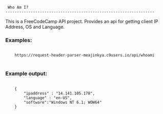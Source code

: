
     Who Am I?
    ----------------------------------------------------------------- 

This is a FreeCodeCamp API project.
Provides an api for getting client IP Address, OS and Language.

<h3>
    Examples:
</h3>
<code>
    https://request-header-parser-meajinkya.c9users.io/api/whoami
</code>
<br>

<h3>
    Example output:
</h3>
<code>
    {
        "ipaddress" : "14.141.105.178",
        "language" : "en-US",
        "software":"Windows NT 6.1; WOW64"
    }
</code>